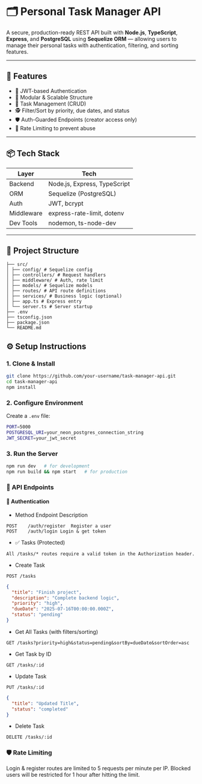 # 🗂️ Personal Task Manager API

A secure, production-ready REST API built with **Node.js**, **TypeScript**, **Express**, and **PostgreSQL** using **Sequelize ORM** — allowing users to manage their personal tasks with authentication, filtering, and sorting features.

---

## 🚀 Features

- 🔐 JWT-based Authentication
- 🧩 Modular & Scalable Structure
- 📝 Task Management (CRUD)
- 🕵️ Filter/Sort by priority, due dates, and status
- 🛡 Auth-Guarded Endpoints (creator access only)
- 🚦 Rate Limiting to prevent abuse

---

## 📦 Tech Stack

| Layer       | Tech                             |
|-------------|----------------------------------|
| Backend     | Node.js, Express, TypeScript     |
| ORM         | Sequelize (PostgreSQL)           |
| Auth        | JWT, bcrypt                      |
| Middleware  | express-rate-limit, dotenv       |
| Dev Tools   | nodemon, ts-node-dev             |

---

## 📁 Project Structure
```
├── src/
│ ├── config/ # Sequelize config
│ ├── controllers/ # Request handlers
│ ├── middleware/ # Auth, rate limit
│ ├── models/ # Sequelize models
│ ├── routes/ # API route definitions
│ ├── services/ # Business logic (optional)
│ ├── app.ts # Express entry
│ └── server.ts # Server startup
├── .env
├── tsconfig.json
├── package.json
└── README.md
```


## ⚙️ Setup Instructions

### 1. Clone & Install

```bash
git clone https://github.com/your-username/task-manager-api.git
cd task-manager-api
npm install
```

### 2. Configure Environment 

Create a `.env` file:

```bash
PORT=5000
POSTGRESQL_URI=your_neon_postgres_connection_string
JWT_SECRET=your_jwt_secret
```

### 3. Run the Server

```bash
npm run dev   # for development
npm run build && npm start   # for production
```

### 📘 API Endpoints
#### 🔐 Authentication

- Method	Endpoint	Description
```http
POST	/auth/register	Register a user
POST	/auth/login	Login & get token
```
- ✅ Tasks (Protected)
```http
All /tasks/* routes require a valid token in the Authorization header.
```
- Create Task
```http
POST /tasks
```

```json
{
  "title": "Finish project",
  "description": "Complete backend logic",
  "priority": "high",
  "dueDate": "2025-07-16T00:00:00.000Z",
  "status": "pending"
}
```
- Get All Tasks (with filters/sorting)
```http
GET /tasks?priority=high&status=pending&sortBy=dueDate&sortOrder=asc
```

- Get Task by ID
```http
GET /tasks/:id
```

- Update Task
```http
PUT /tasks/:id
```

```json
{
  "title": "Updated Title",
  "status": "completed"
}
```
- Delete Task
```http
DELETE /tasks/:id
```

### 🛡 Rate Limiting
Login & register routes are limited to 5 requests per minute per IP.
Blocked users will be restricted for 1 hour after hitting the limit.

